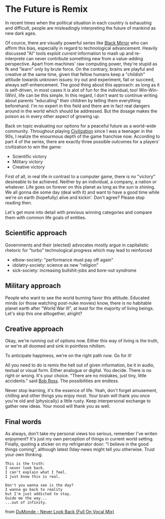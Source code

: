 # The Future is Remix

In recent times when the political situation in each country is exhausting and difficult, people are misleadingly interpreting the future of mankind as new dark ages.

Of cource, there are visually powerful series like [Black Mirror](https://en.wikipedia.org/wiki/Black_Mirror) who can affirm this bias, especially in regard to technological advancement. Heavily discussed "AI" tools exploit *current* information to mash up and re-interprete can never contribute something new from a value-adding perspective. Apart from machines' raw computing power, they're stupid as fk and "learn" only by brute force. On the contrary, brains are playful and creative at the same time, given that fellow humans keep a "childish" attitude towards unknown issues: try out and experiment, fail or succeed, always self-enhencement. The good thing about this approach: as long as it is self-driven, in most cases it is alot of fun for the individual, too! Win-Win-(Win), life can be this simple. In this regard, I don't want to continue writing about parents "educating" their children by telling them everything beforehand. I'm no expert in this field and there are in fact real dangers around in the world which should be addressed. But the dosage makes the poison as in every other aspect of growing up.

Back on topic evaluating our options for a peaceful future as a world-wide community. Throughout playing [Civilization](https://en.wikipedia.org/wiki/Civilization_(series)) since I was a teenager in the 90s, I realize the enourmous depth of the game franchise now. According to part 4 of the series, there are exactly three possible outcomes for a players' civilization to win the game:

* Scientific victory
* Military victory
* Creative victory

First of all, in real life in contrast to a computer game, there is no "victory" desireable to be achieved. Neither by an individual, a company, a nation or whatever. Life goes on forever on this planet as long as the sun is shining. We all gonna die some day (deal with it) and want to have a good time while we're on earth (hopefully) alive and kickin'. Don't agree? Please stop reading then.

Let's get more into detail with previous winning categories and compare them with common life goals of entities.

## Scientific approach

Governments and their (elected) advocates mostly argue in capitalistic rhetoric for "turbo" technological progress which may lead to reinforced

* elbow-society: "performance must pay off again"
* idolatry-society: science as new "religion"
* sick-society: increasing bullshit-jobs and bore-out syndrome

## Military approach

People who want to see the world burning favor this attitude. Educated minds (or those watching post-nuke movies) know, there is no habitable planet earth after "World War III", at least for the majority of living beings. Let's skip this one alltogether, alright?

## Creative approach

Okay, we're running out of options now. Either this way of living is the truth, or we're all doomed and sink in pointless nihilism.

To anticipate happiness, we're on the right path now. Go for it!

All you need to do is remix the hell out of given information, be it in audio, textual or visual form. Either analogue or digital. You decide. There is no right or wrong. It's your choice. "There are no mistakes, just tiny, little accidents." said [Bob Ross](https://en.wikipedia.org/wiki/Bob_Ross). The possibilities are endless.

Never stop learning, it's the essence of life. Yeah, don't forget amusement, chilling and other things you enjoy most. Your brain will thank you once you're old and (physically) a little rusty. Keep interpersonal exchange to gather new ideas. Your mood will thank you as well.


## Final words

As always, don't take my personal views too serious, remember I've writen enjoyment? It's just my own perception of things in current world setting. Finally, quoting a sticker on my refrigerator door: "I believe in the good things coming", although latest 0day-news might tell you otherwise. Trust your own thinking.

```
This is the truth:
I never look back.
I can't explain what I feel.
I just know this is real.

Don't you wanna see is the day?
I wanna go back to reality
but I'm just addicted to stay.
Guide me the way...
...out of infinity.
```
from [DuMonde - Never Look Back (Full On Vocal Mix)](https://www.youtube.com/watch?v=sQPDvSPsXLI)
